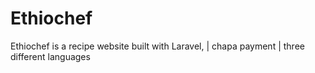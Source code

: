 # Ethiochef
Ethiochef is a recipe website built with Laravel, | chapa payment  | three different languages
